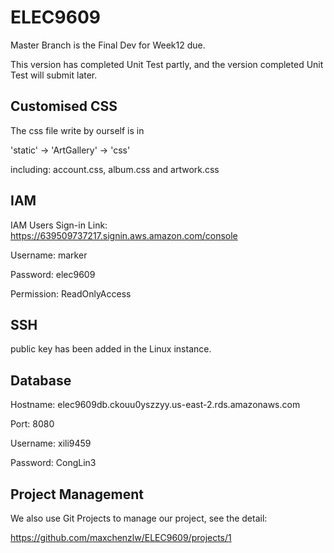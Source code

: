 # ELEC9609

Master Branch is the Final Dev for Week12 due.

This version has completed Unit Test partly, and the version completed Unit Test will submit later.

## Customised CSS

The css file write by ourself is in 

'static' -> 'ArtGallery' -> 'css'

including: account.css, album.css and artwork.css

## IAM

IAM Users Sign-in Link: https://639509737217.signin.aws.amazon.com/console

Username: marker 

Password: elec9609

Permission: ReadOnlyAccess

## SSH 

public key has been added in the Linux instance.

## Database

Hostname: elec9609db.ckouu0yszzyy.us-east-2.rds.amazonaws.com

Port: 8080

Username: xili9459

Password: CongLin3

## Project Management

We also use Git Projects to manage our project, see the detail:

<a href='https://github.com/maxchenzlw/ELEC9609/projects/1'>https://github.com/maxchenzlw/ELEC9609/projects/1</a>
